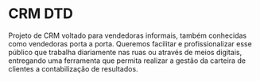 # CRM DTD

Projeto de CRM voltado para vendedoras informais, também conhecidas como vendedoras porta a porta. Queremos facilitar e profissionalizar esse público que trabalha diariamente nas ruas ou através de meios digitais, entregando uma ferramenta que permita realizar a gestão da carteira de clientes a contabilização de resultados.
